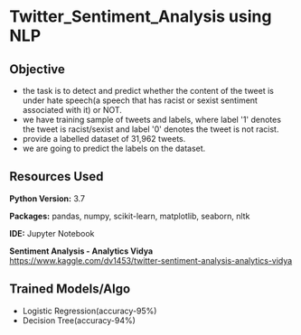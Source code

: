 # Twitter_Sentiment_Analysis using NLP

## Objective
* the task is to detect and predict whether the content of the tweet is under hate speech(a speech that has racist or sexist sentiment associated with it) or NOT.
* we have training sample of tweets and labels, where label '1' denotes the tweet is racist/sexist and label '0' denotes the tweet is not racist.
* provide a labelled dataset of 31,962 tweets.
* we are going to predict the labels on the dataset.

## Resources Used

**Python Version:** 3.7

**Packages:** pandas, numpy, scikit-learn, matplotlib, seaborn, nltk

**IDE:** Jupyter Notebook

**Sentiment Analysis - Analytics Vidya** https://www.kaggle.com/dv1453/twitter-sentiment-analysis-analytics-vidya

## Trained Models/Algo

* Logistic Regression(accuracy-95%)
* Decision Tree(accuracy-94%)

